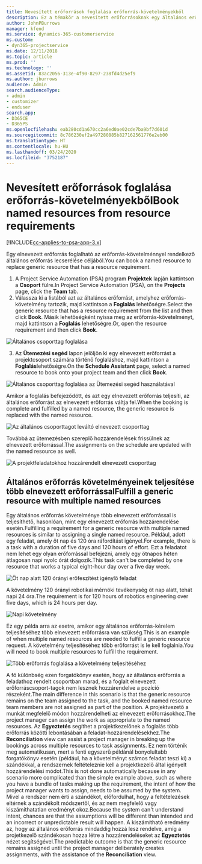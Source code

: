 ```yaml
---
title: Nevesített erőforrások foglalása erőforrás-követelményekből
description: Ez a témakör a nevesített erőforrásoknak egy általános erőforrás-követelmény részére történő foglalásáról nyújt tájékoztatást.
author: JohnPBurrows
manager: kfend
ms.service: dynamics-365-customerservice
ms.custom:
- dyn365-projectservice
ms.date: 12/11/2018
ms.topic: article
ms.prod: ''
ms.technology: ''
ms.assetid: 83ac2056-313e-4f90-8297-238fd4d25ef9
ms.author: jburrows
audience: Admin
search.audienceType:
- admin
- customizer
- enduser
search.app:
- D365CE
- D365PS
ms.openlocfilehash: eab280cd1a670cc2a6ed0ae02cde7ba9bf7d601d
ms.sourcegitcommit: 8c786230ef2a497280885b827162561776e2eb00
ms.translationtype: HT
ms.contentlocale: hu-HU
ms.lasthandoff: 03/24/2020
ms.locfileid: "3752187"
---
```

# <a name="book-named-resources-from-resource-requirements"></a><span data-ttu-id="11aeb-103">Nevesített erőforrások foglalása erőforrás-követelményekből</span><span class="sxs-lookup"><span data-stu-id="11aeb-103">Book named resources from resource requirements</span></span>

[!INCLUDE[cc-applies-to-psa-app-3.x](../includes/cc-applies-to-psa-app-3x.md)]

<span data-ttu-id="11aeb-104">Egy elnevezett erőforrás foglalható az erőforrás-követelménnyel rendelkező általános erőforrás lecserélése céljából.</span><span class="sxs-lookup"><span data-stu-id="11aeb-104">You can book a named resource to replace generic resource that has a resource requirement.</span></span>

1. <span data-ttu-id="11aeb-105">A Project Service Automation (PSA) program **Projektek** lapján kattintson a **Csoport** fülre.</span><span class="sxs-lookup"><span data-stu-id="11aeb-105">In Project Service Automation (PSA), on the **Projects** page, click the **Team** tab.</span></span>
2. <span data-ttu-id="11aeb-106">Válassza ki a listából azt az általános erőforrást, amelyhez erőforrás-követelmény tartozik, majd kattintson a **Foglalás** lehetőségre.</span><span class="sxs-lookup"><span data-stu-id="11aeb-106">Select the generic resource that has a resource requirement from the list and then click **Book**.</span></span> <span data-ttu-id="11aeb-107">Másik lehetőségként nyissa meg az erőforrás-követelményt, majd kattintson a **Foglalás** lehetőségre.</span><span class="sxs-lookup"><span data-stu-id="11aeb-107">Or, open the resource requirement and then click **Book**.</span></span>


![Általános csoporttag foglalása](media/RM-how-to-14.png)


3. <span data-ttu-id="11aeb-109">Az **Ütemezési segéd** lapon jelöljön ki egy elnevezett erőforrást a projektcsoport számára történő foglaláshoz, majd kattintson a **Foglalás**lehetőségre.</span><span class="sxs-lookup"><span data-stu-id="11aeb-109">On the **Schedule Assistant** page, select a named resource to book onto your project team and then click **Book**.</span></span>

![Általános csoporttag foglalása az Ütemezési segéd használatával](media/RM-how-to-15.png)

<span data-ttu-id="11aeb-111">Amikor a foglalás befejeződött, és azt egy elnevezett erőforrás teljesíti, az általános erőforrást az elnevezett erőforrás váltja fel.</span><span class="sxs-lookup"><span data-stu-id="11aeb-111">When the booking is complete and fulfilled by a named resource, the generic resource is replaced with the named resource.</span></span>

![Az általános csoporttagot leváltó elnevezett csoporttag](media/RM-how-to-16.png)

<span data-ttu-id="11aeb-113">Továbbá az ütemezésben szereplő hozzárendelések frissülnek az elnevezett erőforrással.</span><span class="sxs-lookup"><span data-stu-id="11aeb-113">The assignments on the schedule are updated with the named resource as well.</span></span>

![A projektfeladatokhoz hozzárendelt elnevezett csoporttag](media/RM-how-to-17.png)

## <a name="fulfill-a-generic-resource-with-multiple-named-resources"></a><span data-ttu-id="11aeb-115">Általános erőforrás követelményeinek teljesítése több elnevezett erőforrással</span><span class="sxs-lookup"><span data-stu-id="11aeb-115">Fulfill a generic resource with multiple named resources</span></span>
<span data-ttu-id="11aeb-116">Egy általános erőforrás követelménye több elnevezett erőforrással is teljesíthető, hasonlóan, mint egy elnevezett erőforrás hozzárendelése esetén.</span><span class="sxs-lookup"><span data-stu-id="11aeb-116">Fulfilling a requirement for a generic resource with multiple named resources is similar to assigning a single named resource.</span></span> <span data-ttu-id="11aeb-117">Például, adott egy feladat, amely öt nap és 120 óra ráfordítást igényel.</span><span class="sxs-lookup"><span data-stu-id="11aeb-117">For example, there is a task with a duration of five days and 120 hours of effort.</span></span> <span data-ttu-id="11aeb-118">Ezt a feladatot nem lehet egy olyan erőforrással befejezni, amely egy ötnapos héten átlagosan napi nyolc órát dolgozik.</span><span class="sxs-lookup"><span data-stu-id="11aeb-118">This task can't be completed by one resource that works a typical eight-hour day over a five day week.</span></span> 

![Öt nap alatt 120 órányi erőfeszítést igénylő feladat](media/RM-how-to-21.png)

<span data-ttu-id="11aeb-120">A követelmény 120 órányi robotikai mérnöki tevékenység öt nap alatt, tehát napi 24 óra.</span><span class="sxs-lookup"><span data-stu-id="11aeb-120">The requirement is for 120 hours of robotics engineering over five days, which is 24 hours per day.</span></span>

![Napi követelmény](media/RM-how-to-22.png)

<span data-ttu-id="11aeb-122">Ez egy példa arra az esetre, amikor egy általános erőforrás-kérelem teljesítéséhez több elnevezett erőforrásra van szükség.</span><span class="sxs-lookup"><span data-stu-id="11aeb-122">This is an example of when multiple named resources are needed to fulfill a generic resource request.</span></span> <span data-ttu-id="11aeb-123">A követelmény teljesítéséhez több erőforrást is le kell foglalnia.</span><span class="sxs-lookup"><span data-stu-id="11aeb-123">You will need to book multiple resources to fulfill the requirement.</span></span>

![Több erőforrás foglalása a követelmény teljesítéséhez](media/RM-how-to-23.png)

<span data-ttu-id="11aeb-125">A fő különbség ezen forgatókönyv esetén, hogy az általános erőforrás a feladathoz rendelt csoportban marad, és a foglalt elnevezett erőforráscsoport-tagok nem lesznek hozzárendelve a pozíció részeként.</span><span class="sxs-lookup"><span data-stu-id="11aeb-125">The main difference in this scenario is that the generic resource remains on the team assigned to the task, and the booked named resource team members are not assigned as part of the position.</span></span> <span data-ttu-id="11aeb-126">A projektvezető a munkát megfelelő módon hozzárendelheti az elnevezett erőforrásokhoz.</span><span class="sxs-lookup"><span data-stu-id="11aeb-126">The project manager can assign the work as appropriate to the named resources.</span></span> <span data-ttu-id="11aeb-127">Az **Egyeztetés** segíthet a projektkezelőnek a foglalás több erőforrás közötti lebontásában a feladat-hozzárendelésekhez.</span><span class="sxs-lookup"><span data-stu-id="11aeb-127">The **Reconciliation** view can assist a project manager in breaking up the bookings across multiple resources to task assignments.</span></span> <span data-ttu-id="11aeb-128">Ez nem történik meg automatikusan, mert a fenti egyszerű példánál bonyolultabb forgatókönyv esetén (például, ha a követelményt számos feladat teszi ki) a szándékkal, a rendszernek feltételeznie kell a projektkezelő által igényelt hozzárendelési módot.</span><span class="sxs-lookup"><span data-stu-id="11aeb-128">This is not done automatically because in any scenario more complicated than the simple example above, such as where you have a bundle of tasks making up the requirement, the intent of how the project manager wants to assign, needs to be assumed by the system.</span></span> <span data-ttu-id="11aeb-129">Mivel a rendszer nem érti a szándékot, előfordulhat, hogy a feltételezések eltérnek a szándékolt módszertől, és az nem megfelelő vagy kiszámíthatatlan eredményt okoz.</span><span class="sxs-lookup"><span data-stu-id="11aeb-129">Because the system can't understand intent, chances are that the assumptions will be different than intended and an incorrect or unpredictable result will happen.</span></span> <span data-ttu-id="11aeb-130">A kiszámítható eredmény az, hogy az általános erőforrás mindaddig hozzá lesz rendelve, amíg a projetkezelő szándékosan hozza létre a hozzárendeléseket az **Egyeztetés** nézet segítségével.</span><span class="sxs-lookup"><span data-stu-id="11aeb-130">The predictable outcome is that the generic resource remains assigned until the project manager deliberately creates assignments, with the assistance of the **Reconciliation** view.</span></span>


